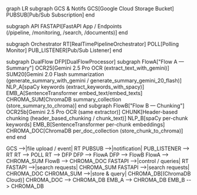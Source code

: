 graph LR
  subgraph GCS & Notifs
    GCS[Google Cloud Storage Bucket]
    PUBSUB[Pub/Sub Subscription]
  end

  subgraph API
    FASTAPI[FastAPI App / Endpoints<br/>(/pipeline, /monitoring, /search, /documents)]
  end

  subgraph Orchestrator
    RT[RealTimePipelineOrchestrator]
    POLL[Polling Monitor]
    PUB_LISTENER[Pub/Sub Listener]
  end

  subgraph DualFlow
    DFP[DualFlowProcessor]
    subgraph FlowA["Flow A — Summary"]
      OCR25[Gemini 2.5 Pro OCR (extract_text_with_gemini)]
      SUM20[Gemini 2.0 Flash summarization<br/>(generate_summary_with_gemini / generate_summary_gemini_20_flash)]
      NLP_A[spaCy keywords (extract_keywords_with_spacy)]
      EMB_A[SentenceTransformer embed_text/embed_texts]
      CHROMA_SUM[ChromaDB summary_collection (store_summary_to_chroma)]
    end
    subgraph FlowB["Flow B — Chunking"]
      OCR25b[Gemini 2.5 Pro OCR (same extractor)]
      CHUNK[Header-based chunking (header_based_chunking / chunk_text)]
      NLP_B[spaCy per-chunk keywords]
      EMB_B[SentenceTransformer per-chunk embeddings]
      CHROMA_DOC[ChromaDB per_doc_collection (store_chunk_to_chroma)]
    end
  end

  GCS -->|file upload / event| RT
  PUBSUB -->|notification| PUB_LISTENER --> RT
  RT --> POLL
  RT --> DFP
  DFP --> FlowA
  DFP --> FlowB
  FlowA --> CHROMA_SUM
  FlowB --> CHROMA_DOC
  FASTAPI -->|control / queries| RT
  FASTAPI -->|search requests| CHROMA_SUM
  FASTAPI -->|search requests| CHROMA_DOC
  CHROMA_SUM -->|store & query| CHROMA_DB[(ChromaDB Cloud)]
  CHROMA_DOC --> CHROMA_DB
  EMB_A --> CHROMA_DB
  EMB_B --> CHROMA_DB
